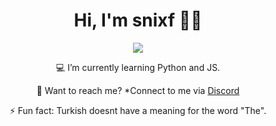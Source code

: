 <h1 align="center">Hi, I'm snixf 👋🏻</h1>

<div align="center">
   <a href="https://discord.com/users/323037252978606092" target="_blank">
      <img src="https://lanyard.cnrad.dev/api/801508376491327518">
   </a>

💻 I’m currently learning Python and JS.

📧 Want to reach me? *Connect to me via <a href="https://dis.wtf/801508376491327518">Discord</a>

⚡ Fun fact: Turkish doesnt have a meaning for the word "The".
